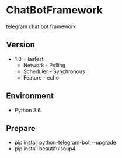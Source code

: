 # ChatBotFramework
telegram chat bot framework

## Version
* 1.0 = lastest
  * Network - Polling
  * Scheduler - Synchronous
  * Feature - echo

## Environment
* Python 3.6

## Prepare
* pip install python-telegram-bot --upgrade
* pip install beautifulsoup4